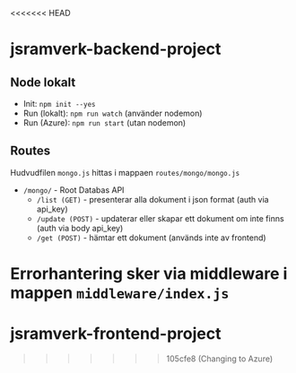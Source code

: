 <<<<<<< HEAD
# jsramverk-backend-project
<!-- [![Build Status](https://app.travis-ci.com/neskoc/jsramverk-backend-projekt.svg?branch=master)](https://app.travis-ci.com/neskoc/jsramverk-backend-project) -->

## Node lokalt

- Init: `npm init --yes`
- Run (lokalt): `npm run watch` (använder nodemon)
- Run (Azure): `npm run start` (utan nodemon)

## Routes

Hudvudfilen `mongo.js` hittas i mappaen `routes/mongo/mongo.js`

- `/mongo/` - Root Databas API
  - `/list (GET)` - presenterar alla dokument i json format (auth via api_key)
  - `/update (POST)` - updaterar eller skapar ett dokument om inte finns (auth via body api_key)
  - `/get (POST)` - hämtar ett dokument (används inte av frontend)

Errorhantering sker via middleware i mappen `middleware/index.js`
=======
# jsramverk-frontend-project

<!-- [![Build Status](https://app.travis-ci.com/neskoc/jsramverk-frontend-project.svg?branch=master)](https://app.travis-ci.com/neskoc/jsramverk-frontend-project) -->
>>>>>>> 105cfe8 (Changing to Azure)
